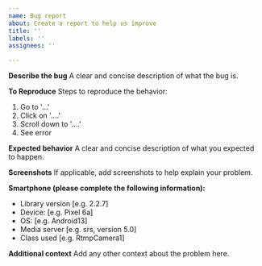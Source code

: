 ```yaml
---
name: Bug report
about: Create a report to help us improve
title: ''
labels: ''
assignees: ''

---
```


**Describe the bug**
A clear and concise description of what the bug is.

**To Reproduce**
Steps to reproduce the behavior:
1. Go to '...'
2. Click on '....'
3. Scroll down to '....'
4. See error

**Expected behavior**
A clear and concise description of what you expected to happen.

**Screenshots**
If applicable, add screenshots to help explain your problem.

**Smartphone (please complete the following information):**
 - Library version [e.g. 2.2.7]
 - Device: [e.g. Pixel 6a]
 - OS: [e.g. Android13]
 - Media server [e.g. srs, version 5.0]
 - Class used [e.g. RtmpCamera1]


**Additional context**
Add any other context about the problem here.
